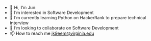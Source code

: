 - 👋 Hi, I’m Jun
- 👀 I’m interested in Software Development
- 🌱 I’m currently learning Python on HackerRank to prepare technical interview
- 💞️ I’m looking to collaborate on Software Development
- 📫 How to reach me <jk9eem@virginia.edu>

<!---
jk9eem/jk9eem is a ✨ special ✨ repository because its `README.md` (this file) appears on your GitHub profile.
You can click the Preview link to take a look at your changes.
--->
